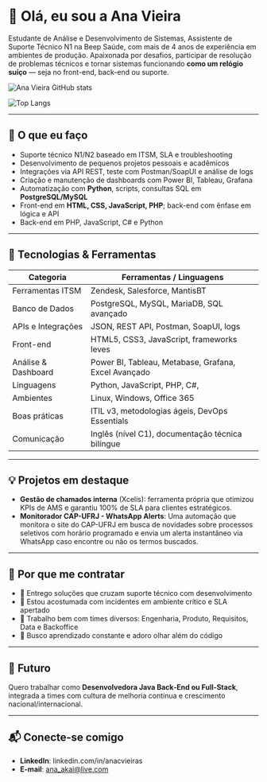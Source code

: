# 👋 Olá, eu sou a Ana Vieira

Estudante de Análise e Desenvolvimento de Sistemas, Assistente de Suporte Técnico N1 na Beep Saúde, com mais de 4 anos de experiência em ambientes de produção. Apaixonada por desafios, participar de resolução de problemas técnicos e tornar sistemas funcionando **como um relógio suíço** — seja no front-end, back-end ou suporte.
 
![Ana Vieira GitHub stats](https://github-readme-stats.vercel.app/api?username=anacvieiraa&show_icons=true&theme=radical)

![Top Langs](https://github-readme-stats.vercel.app/api/top-langs/?username=anacvieiraa&layout=compact) 

---

## 🚀 O que eu faço

- Suporte técnico N1/N2 baseado em ITSM, SLA e troubleshooting  
- Desenvolvimento de pequenos projetos pessoais e acadêmicos  
- Integrações via API REST, teste com Postman/SoapUI e análise de logs  
- Criação e manutenção de dashboards com Power BI, Tableau, Grafana  
- Automatização com **Python**, scripts, consultas SQL em **PostgreSQL/MySQL**  
- Front-end em **HTML, CSS, JavaScript, PHP**; back-end com ênfase em lógica e API
- Back-end em PHP, JavaScript, C# e Python

---

## 🧰 Tecnologias & Ferramentas

| Categoria              | Ferramentas / Linguagens                          |
|------------------------|---------------------------------------------------|
| Ferramentas ITSM       | Zendesk, Salesforce, MantisBT                    |
| Banco de Dados         | PostgreSQL, MySQL, MariaDB, SQL avançado         |
| APIs e Integrações     | JSON, REST API, Postman, SoapUI, logs             |
| Front-end              | HTML5, CSS3, JavaScript, frameworks leves         |
| Análise & Dashboard    | Power BI, Tableau, Metabase, Grafana, Excel Avançado      |
| Linguagens             | Python, JavaScript, PHP, C#,                      |
| Ambientes              | Linux, Windows, Office 365                        |
| Boas práticas          | ITIL v3, metodologias ágeis, DevOps Essentials    |
| Comunicação            | Inglês (nível C1), documentação técnica bilíngue  |

---

## 💡 Projetos em destaque

- **Gestão de chamados interna** (Xcelis): ferramenta própria que otimizou KPIs de AMS e garantiu 100% de SLA para clientes estratégicos.
- **Monitorador CAP-UFRJ - WhatsApp Alerts**: Uma automação que monitora o site do CAP-UFRJ em busca de novidades sobre processos seletivos com horário programado e envia um alerta instantâneo via WhatsApp caso encontre ou não os termos buscados.

---

## 🎯 Por que me contratar

- 🔧 Entrego soluções que cruzam suporte técnico com desenvolvimento  
- 🚧 Estou acostumada com incidentes em ambiente crítico e SLA apertado  
- 🤝 Trabalho bem com times diversos: Engenharia, Produto, Requisitos, Data e Backoffice  
- 🌱 Busco aprendizado constante e adoro olhar além do código  

---

## 🧭 Futuro

Quero trabalhar como **Desenvolvedora Java Back‑End ou Full‑Stack**, integrada a times com cultura de melhoria contínua e crescimento nacional/internacional.

---

## 📬 Conecte-se comigo

- **LinkedIn**: linkedin.com/in/anacvieiras  
- **E-mail**: ana_akai@live.com
